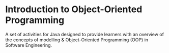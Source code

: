 # Introduction to Object-Oriented Programming

A set of activities for Java designed to provide learners with an overview of the concepts of modelling & Object-Oriented Programming (OOP) in Software Engineering.
